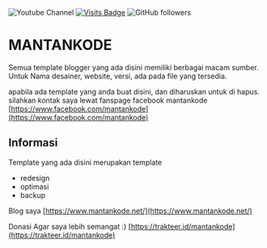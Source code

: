 ![Youtube Channel](https://img.shields.io/youtube/channel/subscribers/UCMFQytY2sjobgA75FQwbPwQ?style=social)
[![Visits Badge](https://badges.pufler.dev/visits/madi10/MANTANKODE)](https://badges.pufler.dev)
![GitHub followers](https://img.shields.io/github/followers/madi10?style=social)

# MANTANKODE

Semua template blogger yang ada disini memiliki berbagai macam sumber.
Untuk Nama desainer, website, versi, ada pada file yang tersedia.

apabila ada template yang anda buat disini, dan diharuskan untuk di hapus. silahkan kontak saya lewat fanspage facebook mantankode [https://www.facebook.com/mantankode](https://www.facebook.com/mantankode)

## Informasi
Template yang ada disini merupakan template
- redesign
- optimasi
- backup

Blog saya [https://www.mantankode.net/](https://www.mantankode.net/)

Donasi Agar saya lebih semangat :)
[https://trakteer.id/mantankode](https://trakteer.id/mantankode)
